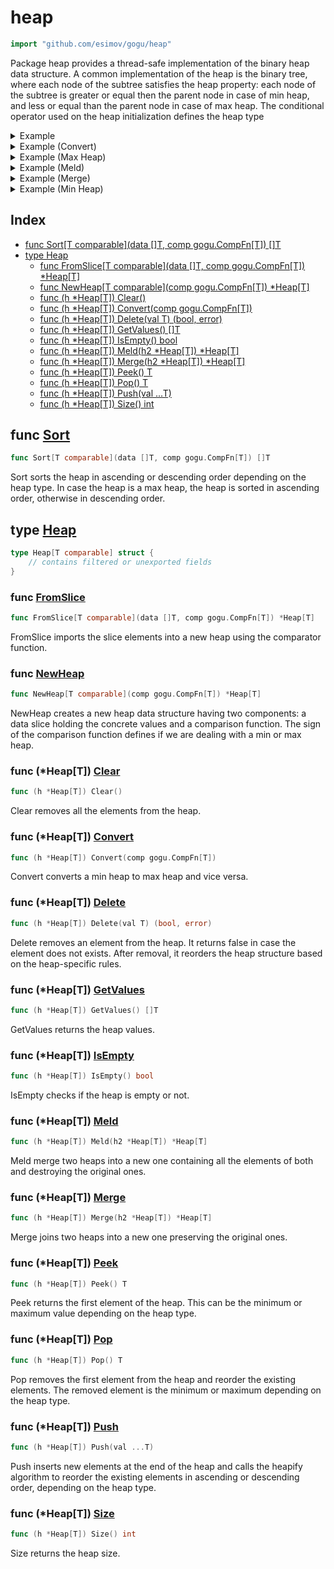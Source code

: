 <!-- Code generated by gomarkdoc. DO NOT EDIT -->

# heap

```go
import "github.com/esimov/gogu/heap"
```

Package heap provides a thread\-safe implementation of the binary heap data structure. A common implementation of the heap is the binary tree, where each node of the subtree satisfies the heap property: each node of the subtree is greater or equal then the parent node in case of min heap, and less or equal than the parent node in case of max heap. The conditional operator used on the heap initialization defines the heap type

<details><summary>Example</summary>
<p>

```go
{
	data := []int{1, 3, 2, 8, 7, 6, 4, 9, 5, 10}

	res := Sort(data, func(a, b int) bool { return a > b })
	fmt.Println(res)

	res = Sort(data, func(a, b int) bool { return a < b })
	fmt.Println(res)

}
```

#### Output

```
[1 2 3 4 5 6 7 8 9 10]
[10 9 8 7 6 5 4 3 2 1]
```

</p>
</details>

<details><summary>Example (Convert)</summary>
<p>

```go
{
	input := []int{1, 4, 2, 3, 5}

	heap := NewHeap(func(a, b int) bool { return a < b })
	heap.Push(input...)
	heap.Convert(func(a, b int) bool { return a > b })
	fmt.Println(heap.GetValues())

}
```

#### Output

```
[5 4 2 1 3]
```

</p>
</details>

<details><summary>Example (Max Heap)</summary>
<p>

```go
{
	values := []int{9, 3, 20, 8, 6, 5, 12, 10, 9, 18}
	heap := FromSlice(values, func(a, b int) bool { return a > b })
	fmt.Println(heap.GetValues())

	ok, _ := heap.Delete(12)
	fmt.Println(ok)
	fmt.Println(heap.Size())

	heap.Clear()
	fmt.Println(heap.GetValues())

	input := []int{20, 18, 10, 9, 9, 8, 6, 5, 3}
	heap.Push(input...)

	popSlice := []int{}
	for range heap.GetValues() {
		val := heap.Pop()
		popSlice = append(popSlice, val)
	}
	fmt.Println(popSlice)

}
```

#### Output

```
[20 18 12 10 6 5 9 8 9 3]
true
9
[]
[20 18 10 9 9 8 6 5 3]
```

</p>
</details>

<details><summary>Example (Meld)</summary>
<p>

```go
{
	slice1 := []int{1, 4, 2, 3, 5}
	slice2 := []int{8, 6, 9, 10, 7}

	heap1 := FromSlice(slice1, func(a, b int) bool { return a < b })
	heap2 := FromSlice(slice2, func(a, b int) bool { return a < b })

	mergedHeap := heap1.Meld(heap2)
	fmt.Println(mergedHeap.Size())
	fmt.Println(heap1.Size())
	fmt.Println(heap2.Size())

}
```

#### Output

```
10
0
0
```

</p>
</details>

<details><summary>Example (Merge)</summary>
<p>

```go
{
	slice1 := []int{1, 4, 2, 3, 5}
	slice2 := []int{8, 6, 9, 10, 7}

	heap1 := FromSlice(slice1, func(a, b int) bool { return a < b })
	heap2 := FromSlice(slice2, func(a, b int) bool { return a < b })

	mergedHeap := heap1.Merge(heap2)
	fmt.Println(mergedHeap.Size())
	fmt.Println(heap1.Size())
	fmt.Println(heap2.Size())

}
```

#### Output

```
10
5
5
```

</p>
</details>

<details><summary>Example (Min Heap)</summary>
<p>

```go
{
	heap := NewHeap(func(a, b int) bool { return a < b })
	fmt.Println(heap.IsEmpty())

	heap.Push(10)
	fmt.Println(heap.Size())
	heap.Pop()
	fmt.Println(heap.IsEmpty())

	values := []int{2, 5, 1, 4, 3}
	for _, v := range values {
		heap.Push(v)
	}
	fmt.Println(heap.GetValues())

	heap.Push(0)
	fmt.Println(heap.GetValues())

	heap.Clear()
	fmt.Println(heap.GetValues())

	fmt.Println(heap.Pop())

	heap.Push(10, 4, 2, 5, 3)
	for range heap.GetValues() {
		heap.Pop()
	}
	fmt.Println(heap.Size())

}
```

#### Output

```
true
1
true
[1 3 2 5 4]
[0 3 1 5 4 2]
[]
0
0
```

</p>
</details>

## Index

- [func Sort[T comparable](data []T, comp gogu.CompFn[T]) []T](<#func-sort>)
- [type Heap](<#type-heap>)
  - [func FromSlice[T comparable](data []T, comp gogu.CompFn[T]) *Heap[T]](<#func-fromslice>)
  - [func NewHeap[T comparable](comp gogu.CompFn[T]) *Heap[T]](<#func-newheap>)
  - [func (h *Heap[T]) Clear()](<#func-heapt-clear>)
  - [func (h *Heap[T]) Convert(comp gogu.CompFn[T])](<#func-heapt-convert>)
  - [func (h *Heap[T]) Delete(val T) (bool, error)](<#func-heapt-delete>)
  - [func (h *Heap[T]) GetValues() []T](<#func-heapt-getvalues>)
  - [func (h *Heap[T]) IsEmpty() bool](<#func-heapt-isempty>)
  - [func (h *Heap[T]) Meld(h2 *Heap[T]) *Heap[T]](<#func-heapt-meld>)
  - [func (h *Heap[T]) Merge(h2 *Heap[T]) *Heap[T]](<#func-heapt-merge>)
  - [func (h *Heap[T]) Peek() T](<#func-heapt-peek>)
  - [func (h *Heap[T]) Pop() T](<#func-heapt-pop>)
  - [func (h *Heap[T]) Push(val ...T)](<#func-heapt-push>)
  - [func (h *Heap[T]) Size() int](<#func-heapt-size>)


## func [Sort](<https://github.com/esimov/gogu/blob/master/heap/heapsort.go#L17>)

```go
func Sort[T comparable](data []T, comp gogu.CompFn[T]) []T
```

Sort sorts the heap in ascending or descending order depending on the heap type. In case the heap is a max heap, the heap is sorted in ascending order, otherwise in descending order.

## type [Heap](<https://github.com/esimov/gogu/blob/master/heap/heap.go#L18-L22>)

```go
type Heap[T comparable] struct {
    // contains filtered or unexported fields
}
```

### func [FromSlice](<https://github.com/esimov/gogu/blob/master/heap/heap.go#L160>)

```go
func FromSlice[T comparable](data []T, comp gogu.CompFn[T]) *Heap[T]
```

FromSlice imports the slice elements into a new heap using the comparator function.

### func [NewHeap](<https://github.com/esimov/gogu/blob/master/heap/heap.go#L27>)

```go
func NewHeap[T comparable](comp gogu.CompFn[T]) *Heap[T]
```

NewHeap creates a new heap data structure having two components: a data slice holding the concrete values and a comparison function. The sign of the comparison function defines if we are dealing with a min or max heap.

### func \(\*Heap\[T\]\) [Clear](<https://github.com/esimov/gogu/blob/master/heap/heap.go#L57>)

```go
func (h *Heap[T]) Clear()
```

Clear removes all the elements from the heap.

### func \(\*Heap\[T\]\) [Convert](<https://github.com/esimov/gogu/blob/master/heap/heap.go#L148>)

```go
func (h *Heap[T]) Convert(comp gogu.CompFn[T])
```

Convert converts a min heap to max heap and vice versa.

### func \(\*Heap\[T\]\) [Delete](<https://github.com/esimov/gogu/blob/master/heap/heap.go#L126>)

```go
func (h *Heap[T]) Delete(val T) (bool, error)
```

Delete removes an element from the heap. It returns false in case the element does not exists. After removal, it reorders the heap structure based on the heap\-specific rules.

### func \(\*Heap\[T\]\) [GetValues](<https://github.com/esimov/gogu/blob/master/heap/heap.go#L86>)

```go
func (h *Heap[T]) GetValues() []T
```

GetValues returns the heap values.

### func \(\*Heap\[T\]\) [IsEmpty](<https://github.com/esimov/gogu/blob/master/heap/heap.go#L49>)

```go
func (h *Heap[T]) IsEmpty() bool
```

IsEmpty checks if the heap is empty or not.

### func \(\*Heap\[T\]\) [Meld](<https://github.com/esimov/gogu/blob/master/heap/heap.go#L210>)

```go
func (h *Heap[T]) Meld(h2 *Heap[T]) *Heap[T]
```

Meld merge two heaps into a new one containing all the elements of both and destroying the original ones.

### func \(\*Heap\[T\]\) [Merge](<https://github.com/esimov/gogu/blob/master/heap/heap.go#L194>)

```go
func (h *Heap[T]) Merge(h2 *Heap[T]) *Heap[T]
```

Merge joins two heaps into a new one preserving the original ones.

### func \(\*Heap\[T\]\) [Peek](<https://github.com/esimov/gogu/blob/master/heap/heap.go#L69>)

```go
func (h *Heap[T]) Peek() T
```

Peek returns the first element of the heap. This can be the minimum or maximum value depending on the heap type.

### func \(\*Heap\[T\]\) [Pop](<https://github.com/esimov/gogu/blob/master/heap/heap.go#L107>)

```go
func (h *Heap[T]) Pop() T
```

Pop removes the first element from the heap and reorder the existing elements. The removed element is the minimum or maximum depending on the heap type.

### func \(\*Heap\[T\]\) [Push](<https://github.com/esimov/gogu/blob/master/heap/heap.go#L95>)

```go
func (h *Heap[T]) Push(val ...T)
```

Push inserts new elements at the end of the heap and calls the heapify algorithm to reorder the existing elements in ascending or descending order, depending on the heap type.

### func \(\*Heap\[T\]\) [Size](<https://github.com/esimov/gogu/blob/master/heap/heap.go#L36>)

```go
func (h *Heap[T]) Size() int
```

Size returns the heap size.



